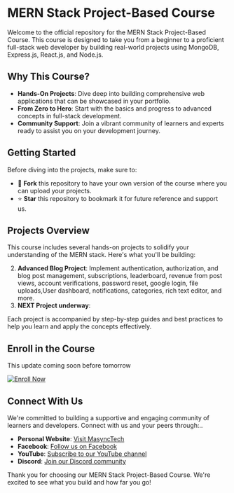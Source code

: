 # MERN Stack Project-Based Course

Welcome to the official repository for the MERN Stack Project-Based Course. This course is designed to take you from a beginner to a proficient full-stack web developer by building real-world projects using MongoDB, Express.js, React.js, and Node.js.

## Why This Course?

- **Hands-On Projects**: Dive deep into building comprehensive web applications that can be showcased in your portfolio.
- **From Zero to Hero**: Start with the basics and progress to advanced concepts in full-stack development.
- **Community Support**: Join a vibrant community of learners and experts ready to assist you on your development journey.

## Getting Started

Before diving into the projects, make sure to:

- 🍴 **Fork** this repository to have your own version of the course where you can upload your projects.
- ⭐ **Star** this repository to bookmark it for future reference and support us.

## Projects Overview

This course includes several hands-on projects to solidify your understanding of the MERN stack. Here's what you'll be building:

2. **Advanced Blog Project**: Implement authentication, authorization, and blog post management, subscriptions, leaderboard, revenue from post views, account verifications, password reset, google login, file uploads,User dashboard, notifications, categories, rich text editor, and more.
3. **NEXT Project underway**:

Each project is accompanied by step-by-step guides and best practices to help you learn and apply the concepts effectively.

## Enroll in the Course

This update coming soon before tomorrow

[![Enroll Now](https://img.shields.io/badge/Enroll-Now-blue.svg)](https://www.udemy.com/course/mern-stack-complete-blog-application-from-scratch-2021/?referralCode=5E579E09DB87E37D4910)

## Connect With Us

We're committed to building a supportive and engaging community of learners and developers. Connect with us and your peers through:..

- **Personal Website**: [Visit MasyncTech](https://masynctech.com/)
- **Facebook**: [Follow us on Facebook](https://www.facebook.com/masynctech)
- **YouTube**: [Subscribe to our YouTube channel](https://www.youtube.com/channel/UCqgi3TTpWwO22hIxzPOLhWw)
- **Discord**: [Join our Discord community](https://discord.com/invite/k8X6W9DC2Q)

Thank you for choosing our MERN Stack Project-Based Course. We're excited to see what you build and how far you go!
